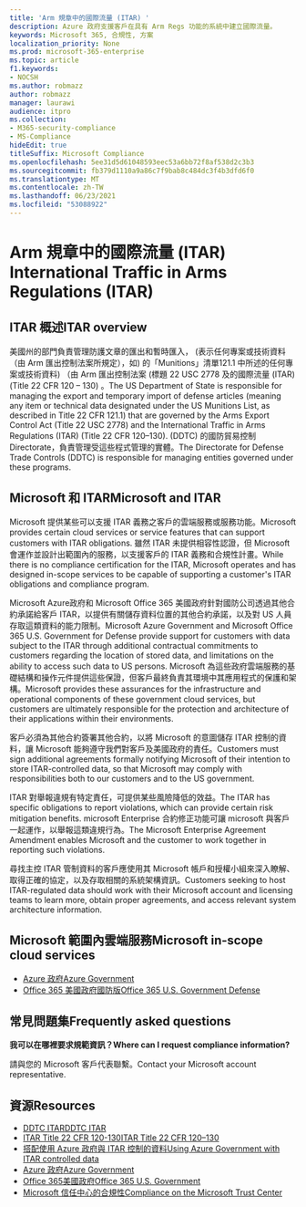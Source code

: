 ```yaml
---
title: 'Arm 規章中的國際流量 (ITAR) '
description: Azure 政府支援客戶在具有 Arm Regs 功能的系統中建立國際流量。
keywords: Microsoft 365, 合規性, 方案
localization_priority: None
ms.prod: microsoft-365-enterprise
ms.topic: article
f1.keywords:
- NOCSH
ms.author: robmazz
author: robmazz
manager: laurawi
audience: itpro
ms.collection:
- M365-security-compliance
- MS-Compliance
hideEdit: true
titleSuffix: Microsoft Compliance
ms.openlocfilehash: 5ee31d5d61048593eec53a6bb72f8af538d2c3b3
ms.sourcegitcommit: fb379d1110a9a86c7f9bab8c484dc3f4b3dfd6f0
ms.translationtype: MT
ms.contentlocale: zh-TW
ms.lasthandoff: 06/23/2021
ms.locfileid: "53088922"
---
```

# <a name="international-traffic-in-arms-regulations-itar"></a><span data-ttu-id="21cdb-104">Arm 規章中的國際流量 (ITAR) </span><span class="sxs-lookup"><span data-stu-id="21cdb-104">International Traffic in Arms Regulations (ITAR)</span></span>

## <a name="itar-overview"></a><span data-ttu-id="21cdb-105">ITAR 概述</span><span class="sxs-lookup"><span data-stu-id="21cdb-105">ITAR overview</span></span>

<span data-ttu-id="21cdb-106">美國州的部門負責管理防護文章的匯出和暫時匯入， (表示任何專案或技術資料（由 Arm 匯出控制法案所規定），如) 的「Munitions」清單121.1 中所述的任何專案或技術資料) （由 Arm 匯出控制法案 (標題 22 USC 2778 及的國際流量 (ITAR)  (Title 22 CFR 120 – 130) 。</span><span class="sxs-lookup"><span data-stu-id="21cdb-106">The US Department of State is responsible for managing the export and temporary import of defense articles (meaning any item or technical data designated under the US Munitions List, as described in Title 22 CFR 121.1) that are governed by the Arms Export Control Act (Title 22 USC 2778) and the International Traffic in Arms Regulations (ITAR) (Title 22 CFR 120–130).</span></span> <span data-ttu-id="21cdb-107"> (DDTC) 的國防貿易控制 Directorate，負責管理受這些程式管理的實體。</span><span class="sxs-lookup"><span data-stu-id="21cdb-107">The Directorate for Defense Trade Controls (DDTC) is responsible for managing entities governed under these programs.</span></span>

## <a name="microsoft-and-itar"></a><span data-ttu-id="21cdb-108">Microsoft 和 ITAR</span><span class="sxs-lookup"><span data-stu-id="21cdb-108">Microsoft and ITAR</span></span>

<span data-ttu-id="21cdb-109">Microsoft 提供某些可以支援 ITAR 義務之客戶的雲端服務或服務功能。</span><span class="sxs-lookup"><span data-stu-id="21cdb-109">Microsoft provides certain cloud services or service features that can support customers with ITAR obligations.</span></span> <span data-ttu-id="21cdb-110">雖然 ITAR 未提供相容性認證，但 Microsoft 會運作並設計出範圍內的服務，以支援客戶的 ITAR 義務和合規性計畫。</span><span class="sxs-lookup"><span data-stu-id="21cdb-110">While there is no compliance certification for the ITAR, Microsoft operates and has designed in-scope services to be capable of supporting a customer's ITAR obligations and compliance program.</span></span>  
  
<span data-ttu-id="21cdb-111">Microsoft Azure政府和 Microsoft Office 365 美國政府針對國防公司透過其他合約承諾給客戶 ITAR，以提供有關儲存資料位置的其他合約承諾，以及對 US 人員存取這類資料的能力限制。</span><span class="sxs-lookup"><span data-stu-id="21cdb-111">Microsoft Azure Government and Microsoft Office 365 U.S. Government for Defense provide support for customers with data subject to the ITAR through additional contractual commitments to customers regarding the location of stored data, and limitations on the ability to access such data to US persons.</span></span> <span data-ttu-id="21cdb-112">Microsoft 為這些政府雲端服務的基礎結構和操作元件提供這些保證，但客戶最終負責其環境中其應用程式的保護和架構。</span><span class="sxs-lookup"><span data-stu-id="21cdb-112">Microsoft provides these assurances for the infrastructure and operational components of these government cloud services, but customers are ultimately responsible for the protection and architecture of their applications within their environments.</span></span>  
  
<span data-ttu-id="21cdb-113">客戶必須為其他合約簽署其他合約，以將 Microsoft 的意圖儲存 ITAR 控制的資料，讓 Microsoft 能夠遵守我們對客戶及美國政府的責任。</span><span class="sxs-lookup"><span data-stu-id="21cdb-113">Customers must sign additional agreements formally notifying Microsoft of their intention to store ITAR-controlled data, so that Microsoft may comply with responsibilities both to our customers and to the US government.</span></span>  
  
<span data-ttu-id="21cdb-114">ITAR 對舉報違規有特定責任，可提供某些風險降低的效益。</span><span class="sxs-lookup"><span data-stu-id="21cdb-114">The ITAR has specific obligations to report violations, which can provide certain risk mitigation benefits.</span></span> <span data-ttu-id="21cdb-115">microsoft Enterprise 合約修正功能可讓 microsoft 與客戶一起運作，以舉報這類違規行為。</span><span class="sxs-lookup"><span data-stu-id="21cdb-115">The Microsoft Enterprise Agreement Amendment enables Microsoft and the customer to work together in reporting such violations.</span></span>  
  
<span data-ttu-id="21cdb-116">尋找主控 ITAR 管制資料的客戶應使用其 Microsoft 帳戶和授權小組來深入瞭解、取得正確的協定，以及存取相關的系統架構資訊。</span><span class="sxs-lookup"><span data-stu-id="21cdb-116">Customers seeking to host ITAR-regulated data should work with their Microsoft account and licensing teams to learn more, obtain proper agreements, and access relevant system architecture information.</span></span>

## <a name="microsoft-in-scope-cloud-services"></a><span data-ttu-id="21cdb-117">Microsoft 範圍內雲端服務</span><span class="sxs-lookup"><span data-stu-id="21cdb-117">Microsoft in-scope cloud services</span></span>

- [<span data-ttu-id="21cdb-118">Azure 政府</span><span class="sxs-lookup"><span data-stu-id="21cdb-118">Azure Government</span></span>](https://aka.ms/AzureCompliance)
- [<span data-ttu-id="21cdb-119">Office 365 美國政府國防版</span><span class="sxs-lookup"><span data-stu-id="21cdb-119">Office 365 U.S. Government Defense</span></span>](https://go.microsoft.com/fwlink/p/?LinkID=2077751)

## <a name="frequently-asked-questions"></a><span data-ttu-id="21cdb-120">常見問題集</span><span class="sxs-lookup"><span data-stu-id="21cdb-120">Frequently asked questions</span></span>

<span data-ttu-id="21cdb-121">**我可以在哪裡要求規範資訊？**</span><span class="sxs-lookup"><span data-stu-id="21cdb-121">**Where can I request compliance information?**</span></span>

<span data-ttu-id="21cdb-122">請與您的 Microsoft 客戶代表聯繫。</span><span class="sxs-lookup"><span data-stu-id="21cdb-122">Contact your Microsoft account representative.</span></span>

## <a name="resources"></a><span data-ttu-id="21cdb-123">資源</span><span class="sxs-lookup"><span data-stu-id="21cdb-123">Resources</span></span>

- [<span data-ttu-id="21cdb-124">DDTC ITAR</span><span class="sxs-lookup"><span data-stu-id="21cdb-124">DDTC ITAR</span></span>](https://www.pmddtc.state.gov/?id=ddtc_kb_article_page&sys_id=24d528fddbfc930044f9ff621f961987)
- [<span data-ttu-id="21cdb-125">ITAR Title 22 CFR 120-130</span><span class="sxs-lookup"><span data-stu-id="21cdb-125">ITAR Title 22 CFR 120–130</span></span>](https://aka.ms/itar)
- [<span data-ttu-id="21cdb-126">搭配使用 Azure 政府與 ITAR 控制的資料</span><span class="sxs-lookup"><span data-stu-id="21cdb-126">Using Azure Government with ITAR controlled data</span></span>](https://aka.ms/azure-itar-guide)
- [<span data-ttu-id="21cdb-127">Azure 政府</span><span class="sxs-lookup"><span data-stu-id="21cdb-127">Azure Government</span></span>](https://azure.microsoft.com/features/gov/)
- [<span data-ttu-id="21cdb-128">Office 365美國政府</span><span class="sxs-lookup"><span data-stu-id="21cdb-128">Office 365 U.S. Government</span></span>](https://products.office.com/government/office-365-web-services-for-government)
- [<span data-ttu-id="21cdb-129">Microsoft 信任中心的合規性</span><span class="sxs-lookup"><span data-stu-id="21cdb-129">Compliance on the Microsoft Trust Center</span></span>](https://www.microsoft.com/trust-center/compliance/compliance-overview)
